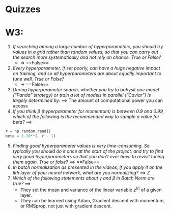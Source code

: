 ---
---

# Quizzes

# W3:
1. *If searching among a large number of hyperparameters, you should try values in a grid rather than random values, so that you can carry out the search more systematically and not rely on chance. True or False?* 
	- => ==False==
2. *Every hyperparameter, if set poorly, can have a huge negative impact on training, and so all hyperparameters are about equally important to tune well. True or False?* 
	- => ==False==
1. *During hyperparameter search, whether you try to babysit one model (“Panda” strategy) or train a lot of models in parallel (“Caviar”) is largely determined by:* ==> The amount of computational power you can access
2. *If you think β (hyperparameter for momentum) is between 0.9 and 0.99, which of the following is the recommended way to sample a value for beta?* ==>
```python
r = np.random.rand() 
beta = 1-10**(- r - 1)
```
5. *Finding good hyperparameter values is very time-consuming. So typically you should do it once at the start of the project, and try to find very good hyperparameters so that you don’t ever have to revisit tuning them again. True or false?* ==> ==False==
6. *In batch normalization as presented in the videos, if you apply it on the llth layer of your neural network, what are you normalizing?* ==> $Z$
7. *Which of the following statements about γ and β in Batch Norm are true?* ==> 
	- They set the mean and variance of the linear variable $z^[l]$ of a given layer.
	- They can be learned using Adam, Gradient descent with momentum, or RMSprop, not just with gradient descent.